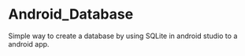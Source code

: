 # Android_Database
Simple way to create a database by using SQLite in android studio to a android app.
